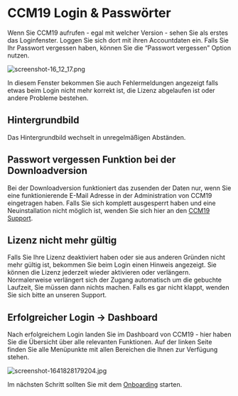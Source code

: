 # CCM19 Login & Passwörter

Wenn Sie CCM19 aufrufen - egal mit welcher Version - sehen Sie als erstes das Loginfenster. Loggen Sie sich dort mit ihren Accountdaten ein. Falls Sie Ihr Passwort vergessen haben, können Sie die “Passwort vergessen” Option nutzen.

![screenshot-16_12_17.png](../../assets/screenshot-16_12_17.png)

In diesem Fenster bekommen Sie auch Fehlermeldungen angezeigt falls etwas beim Login nicht mehr korrekt ist, die Lizenz abgelaufen ist oder andere Probleme bestehen.

## Hintergrundbild

Das Hintergrundbild wechselt in unregelmäßigen Abständen.

## Passwort vergessen Funktion bei der Downloadversion

Bei der Downloadversion funktioniert das zusenden der Daten nur, wenn Sie eine funktionierende E-Mail Adresse in der Administration von CCM19 eingetragen haben. Falls Sie sich komplett ausgesperrt haben und eine Neuinstallation nicht möglich ist, wenden Sie sich hier an den [CCM19 Support](https://www.ccm19.de/supportanfrage/).

## Lizenz nicht mehr gültig

Falls Sie Ihre Lizenz deaktiviert haben oder sie aus anderen Gründen nicht mehr gültig ist, bekommen Sie beim Login einen Hinweis angezeigt. Sie können die Lizenz jederzeit wieder aktivieren oder verlängern. Normalerweise verlängert sich der Zugang automatisch um die gebuchte Laufzeit, Sie müssen dann nichts machen. Falls es gar nicht klappt, wenden Sie sich bitte an unseren Support.

## Erfolgreicher Login -> Dashboard

Nach erfolgreichem Login landen Sie im Dashboard von CCM19 - hier haben Sie die Übersicht über alle relevanten Funktionen. Auf der linken Seite finden Sie alle Menüpunkte mit allen Bereichen die Ihnen zur Verfügung stehen.

![screenshot-1641828179204.jpg](../../assets/screenshot-1641828179204.jpg)

Im nächsten Schritt sollten Sie mit dem [Onboarding](onboarding-schritt-1.md) starten.
